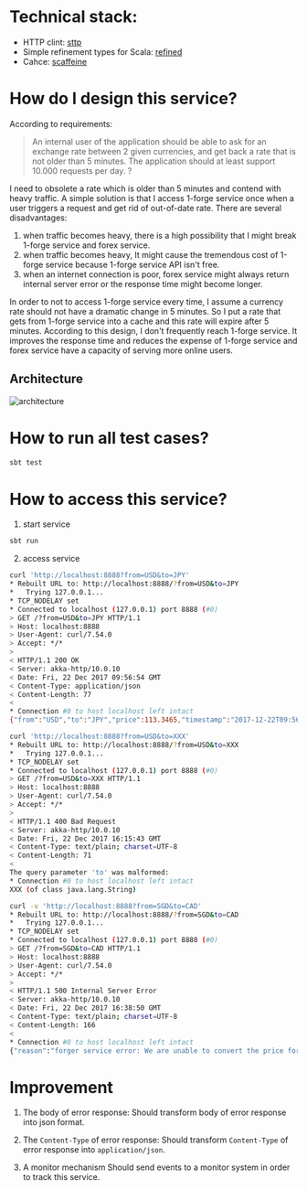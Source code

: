 # Technical stack:
* HTTP clint: [sttp](https://github.com/softwaremill/sttp)
* Simple refinement types for Scala: [refined
](https://github.com/fthomas/refined)
* Cahce: [scaffeine
](https://github.com/blemale/scaffeine) 

# How do I design this service?
According to requirements:
> An internal user of the application should be able to ask for an exchange rate between 2 given currencies, and get back a rate that is not older than 5 minutes. The application should at least support 10.000 requests per day.
?

I need to obsolete a rate which is older than 5 minutes and contend with heavy traffic.
A simple solution is that I access 1-forge service once when a user triggers a request and get rid of out-of-date rate.
There are several disadvantages: 
1. when traffic becomes heavy, there is a high possibility that I  might break 1-forge service and forex service.
2. when traffic becomes heavy, It might cause the tremendous cost of 1-forge service because 1-forge service API isn't free.
3. when an internet connection is poor,  forex service might always return internal server error or the response time might become longer.

In order to not to access 1-forge service every time, I assume a currency rate should not have a dramatic change in 5 minutes. 
So I put a rate that gets from 1-forge service into a cache and this rate will expire after 5 minutes. 
According to this design, I don't frequently reach 1-forge service. 
It improves the response time and reduces the expense of 1-forge service and forex service have a capacity of serving more online users.

## Architecture
![architecture](https://www.dropbox.com/s/75uaavfthwyg1ni/Forex.jpg?dl=0)   
                    
# How to run all test cases?
```scala
sbt test
```

# How to access this service?
1. start service
```scala
sbt run
```

2. access service
```bash
curl 'http://localhost:8888?from=USD&to=JPY'
* Rebuilt URL to: http://localhost:8888/?from=USD&to=JPY
*   Trying 127.0.0.1...
* TCP_NODELAY set
* Connected to localhost (127.0.0.1) port 8888 (#0)
> GET /?from=USD&to=JPY HTTP/1.1
> Host: localhost:8888
> User-Agent: curl/7.54.0
> Accept: */*
>
< HTTP/1.1 200 OK
< Server: akka-http/10.0.10
< Date: Fri, 22 Dec 2017 09:56:54 GMT
< Content-Type: application/json
< Content-Length: 77
<
* Connection #0 to host localhost left intact
{"from":"USD","to":"JPY","price":113.3465,"timestamp":"2017-12-22T09:56:48Z"}

curl 'http://localhost:8888?from=USD&to=XXX'
* Rebuilt URL to: http://localhost:8888/?from=USD&to=XXX
*   Trying 127.0.0.1...
* TCP_NODELAY set
* Connected to localhost (127.0.0.1) port 8888 (#0)
> GET /?from=USD&to=XXX HTTP/1.1
> Host: localhost:8888
> User-Agent: curl/7.54.0
> Accept: */*
>
< HTTP/1.1 400 Bad Request
< Server: akka-http/10.0.10
< Date: Fri, 22 Dec 2017 16:15:43 GMT
< Content-Type: text/plain; charset=UTF-8
< Content-Length: 71
<
The query parameter 'to' was malformed:
* Connection #0 to host localhost left intact
XXX (of class java.lang.String)

curl -v 'http://localhost:8888?from=SGD&to=CAD'
* Rebuilt URL to: http://localhost:8888/?from=SGD&to=CAD
*   Trying 127.0.0.1...
* TCP_NODELAY set
* Connected to localhost (127.0.0.1) port 8888 (#0)
> GET /?from=SGD&to=CAD HTTP/1.1
> Host: localhost:8888
> User-Agent: curl/7.54.0
> Accept: */*
>
< HTTP/1.1 500 Internal Server Error
< Server: akka-http/10.0.10
< Date: Fri, 22 Dec 2017 16:38:50 GMT
< Content-Type: text/plain; charset=UTF-8
< Content-Length: 166
<
* Connection #0 to host localhost left intact
{"reason":"forger service error: We are unable to convert the price for the given currencies.  If you need help, please email contact@1forge.com", "throwable":"None"}
```

# Improvement
1. The body of error response:
Should transform body of error response into json format.

2. The `Content-Type` of error response:
Should transform `Content-Type` of error response into `application/json`.

3. A monitor mechanism
Should send events to a monitor system in order to track this service. 
